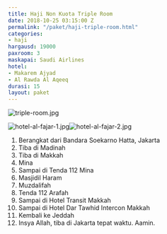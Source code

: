 ```yaml
---
title: Haji Non Kuota Triple Room
date: 2018-10-25 03:15:00 Z
permalink: "/paket/haji-triple-room.html"
categories:
- haji
hargausd: 19000
paxroom: 3
maskapai: Saudi Airlines
hotel:
- Makarem Ajyad
- Al Rawda Al Aqeeq
durasi: 15
layout: paket
---
```


![triple-room.jpg](/uploads/triple-room.jpg)

![hotel-al-fajar-1.jpg](/uploads/hotel-al-fajar-1.jpg)![hotel-al-fajar-2.jpg](/uploads/hotel-al-fajar-2.jpg)

1. Berangkat dari Bandara Soekarno Hatta, Jakarta
2. Tiba di Madinah
3. Tiba di Makkah
4. Mina
5. Sampai di Tenda 112 Mina
6. Masjidil Haram
7. Muzdalifah
8. Tenda 112 Arafah
9. Sampai di Hotel Transit Makkah
10. Sampai di Hotel Dar Tawhid Intercon Makkah
11. Kembali ke Jeddah
12. Insya Allah, tiba di Jakarta tepat waktu. Aamin.